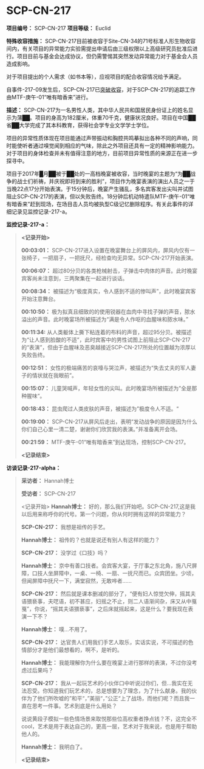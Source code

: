 # SCP-CN-217


**项目编号：** SCP-CN-217
**项目等级：** Euclid

**特殊收容措施：** SCP-CN-217目前被收容于Site-CN-34的71号标准人形生物收容间内，有关项目的异常能力实验需提出申请后由三级权限以上高级研究员批准后进行。项目目前与基金会达成协议，但仍需警惕其突然发动异常能力对于基金会人员造成影响。

对于项目提出的个人需求（如书本等），应视项目的配合收容情况给予满足。

自事件-217-09发生后，SCP-CN-217已[突破收容](//scp-wiki-cn.wikidot.comhttp://scp-wiki-cn.wikidot.com/project-proposal-2024-034)，对于SCP-CN-217的追踪工作由MTF-庚午-01“唯有暗香来”进行。

**描述：** SCP-CN-217为一名男性人类，其中华人民共和国居民身份证上的姓名显示为蒲██。项目的身高为182厘米，体重70千克，健康状况良好。项目在中国██省██大学完成了其本科教育，获得社会学专业文学学士学位。

项目的异常性质体现在项目能通过声带振动和胸腔共鸣摹拟出各种不同的声响，同时能使听者通过嗅觉闻到相应的气味，除此之外项目还具有一定的精神影响能力。对于项目的身体检查并未有值得注意的地方，目前项目异常性质的来源正在进一步探寻中。

项目于2017年█月██被于██处的一高档晚宴被收容，当时晚宴的主题为“为██战争的战士们祈祷，并庆祝即将到来的胜利”，项目作为晚宴表演的演出人员之一于当晚22点17分开始表演。于15分钟后，晚宴产生骚乱，多名宾客发出尖叫并试图阻止SCP-CN-217的表演，但以失败告终。18分钟后机动特遣队MTF-庚午-01“唯有暗香来”赶到现场，在场目击人员均被执型C级记忆删除程序。有关此事件的详细记录见监控记录-217-a。

**监控记录-217-a：** 


> **<记录开始>** 
> 
> **00:03:01：** SCP-CN-217进入设置在晚宴舞台上的屏风内，屏风内仅有一张椅子，一把扇子，一把抚尺，经检查均无异常。SCP-CN-217开始表演。
> 
> **00:06:07：** 超过80分贝的各类枪械射击，子弹击中肉体的声音。此时晚宴宾客尚未注意到，三两聚集在一起进行谈话。
> 
> **00:08:34：** 被描述为“极度真实，令人感到不适的惨叫声”，此时晚宴宾客开始注意舞台。
> 
> **00:10:50：** 极为拟真且细致的的使用锐器在血肉中寻找子弹的声音，脓水溢出的声音。此时晚宴场所被描述为“满是令人作呕的血腥味和脓水味。”
> 
> **00:11:34:** 从人类躯体上撕下粘连着的布料的声音，超过95分贝。被描述为“让人感到脸酸的不适”，此时宾客中的男性试图上前阻止SCP-CN-217的“表演”，但由于血腥味及恶臭越接近SCP-CN-217所处的位置越为浓厚以失败告终。
> 
> **00:12:51：** 女性的极端痛苦的哀嚎与哭泣声，被描述为“失去丈夫的军人妻子的情状就在我眼前”。
> 
> **00:15:07：** 儿童哭喊声，年轻女性的尖叫。此时晚宴场所被描述为”全是那种腥味“。
> 
> **00:18:43：** 昆虫爬过人类皮肤的声音，被描述为”极度令人不适。“
> 
> **00:19:00：** SCP-CN-217从屏风后走出，表明“发动战争的原因是因为什么你们自己心里一清二楚，谢谢你们欣赏我的表演。”并准备离开会场。
> 
> **00:21:59：** MTF-庚午-01“唯有暗香来”到达现场，控制SCP-CN-217。
> 
> **<记录结束>** 
> 

**访谈记录-217-alpha：** 


> **采访者：** Hannah博士
> 
> **受访者：** SCP-CN-217
> 
> <记录开始>
**Hannah博士：** 好的，那么我们开始吧。SCP-CN-217,这是我以后用来称呼你的代号。第一个问题，你从何时拥有这样的异常能力？
> 
> **SCP-CN-217：** 我想是祖传的手艺。
> 
> **Hannah博士：** 祖传的？也就是说还有别人有这样的能力？
> 
> **SCP-CN-217：** 没学过《口技》吗？
> 
> **Hannah博士：** 京中有善口技者。会宾客大宴，于厅事之东北角，施八尺屏障，口技人坐屏障中，一桌、一椅、一扇、一抚尺而已。众宾团坐。少顷，但闻屏障中抚尺一下，满堂寂然，无敢哗者……
> 
> **SCP-CN-217：** 然后就是课本删减的部分了，“便有妇人惊觉欠伸，摇其夫语猥亵事，夫呓语，初不甚应，妇摇之不止，则二人语渐间杂，床又从中戛戛”，你说，“摇其夫语猥亵事”，之后床就摇起来，这是什么？要我现在表演一下不？
> 
> **Hannah博士：** 噗…不用了。
> 
> **SCP-CN-217：** 达官贵人们用我们手艺人取乐，实话实说，不可描述的色情部分才是他们最想看的，啊不，是听的。
> 
> **Hannah博士：** 我能理解你为什么要在晚宴上进行那样的表演，不过你没考虑过后果吗？
> 
> **SCP-CN-217：** 我从一起玩艺术的小伙伴口中听说过你们，但…我实在无法忍受。你知道我们玩艺术的，总是想要为了理念，为了什么献身。我的伙伴为了他们所吹嘘的”和平“，”美丽“，”公正“上了战场，而他们呢？而且我一直在思考一件事。艺术到底是什么用处？
> 
> 说说黄段子模拟一些色情场景来取悦那些位高权重者挣点钱？不，这完全不cool，艺术是用于表达自己的，更高一层，艺术对于我来说，也是用于帮助他人的。
> 
> **Hannah博士：** 我明白了。
> 
> **<记录结束>** 
> 



